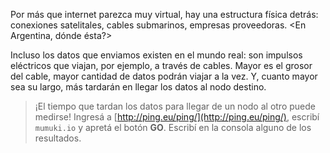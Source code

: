 Por más que internet parezca muy virtual, hay una estructura física detrás: conexiones satelitales, cables submarinos, empresas proveedoras. <En Argentina, dónde ésta?>

Incluso los datos que enviamos existen en el mundo real: son impulsos eléctricos que viajan, por ejemplo, a través de cables. Mayor es el grosor del cable, mayor cantidad de datos podrán viajar a la vez. Y, cuanto mayor sea su largo, más tardarán en llegar los datos al nodo destino. 

> ¡El tiempo que tardan los datos para llegar de un nodo al otro puede medirse!  Ingresá a [http://ping.eu/ping/](http://ping.eu/ping/), escribí `mumuki.io` y apretá el botón **GO**. Escribí en la consola alguno de los resultados. 
